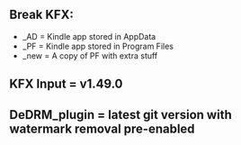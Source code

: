 ## Break KFX:
 - _AD = Kindle app stored in AppData
 - _PF = Kindle app stored in Program Files
 - _new = A copy of PF with extra stuff

## KFX Input = v1.49.0

## DeDRM_plugin = latest git version with watermark removal pre-enabled
